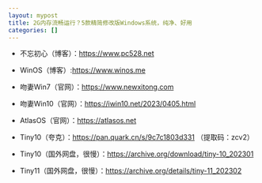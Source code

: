 ```yaml
---
layout: mypost
title: 2G内存流畅运行？5款精简修改版Windows系统，纯净、好用
categories: []
---
```


- 不忘初心（博客）：<https://www.pc528.net>

- WinOS（博客）:<https://www.winos.me>

- 吻妻Win7（官网）：<https://www.newxitong.com>

- 吻妻Win10（官网）：<https://iwin10.net/2023/0405.html>

- AtlasOS（官网）：<https://atlasos.net>

- Tiny10（夸克）：<https://pan.quark.cn/s/9c7c1803d331> （提取码：zcv2）

- Tiny10（国外网盘，很慢）：<https://archive.org/download/tiny-10_202301>

- Tiny11（国外网盘，很慢）：<https://archive.org/details/tiny-11_202302>